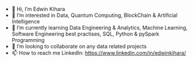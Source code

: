 - 👋 Hi, I’m Edwin Kihara
- 👀 I’m interested in Data, Quantum Computing, BlockChain & Artificial Intelligence
- 🌱 I’m currently learning Data Engineering & Analytics, Machine Learning, Software Engineering best practises, SQL, Python & pySpark Programming
- 💞️ I’m looking to collaborate on any data related projects
- 📫 How to reach me LinkedIn: https://www.linkedin.com/in/edwinkihara/

<!---
harrtedwin/harrtedwin is a ✨ special ✨ repository because its `README.md` (this file) appears on your GitHub profile.
You can click the Preview link to take a look at your changes.
--->
